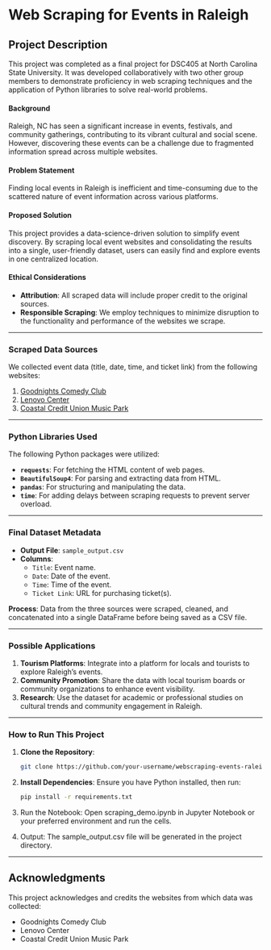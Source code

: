 # Web Scraping for Events in Raleigh

## Project Description

This project was completed as a final project for DSC405 at North Carolina State University. It was developed collaboratively with two other group members to demonstrate proficiency in web scraping techniques and the application of Python libraries to solve real-world problems.

#### **Background**
Raleigh, NC has seen a significant increase in events, festivals, and community gatherings, contributing to its vibrant cultural and social scene. However, discovering these events can be a challenge due to fragmented information spread across multiple websites.

#### **Problem Statement**
Finding local events in Raleigh is inefficient and time-consuming due to the scattered nature of event information across various platforms.

#### **Proposed Solution**
This project provides a data-science-driven solution to simplify event discovery. By scraping local event websites and consolidating the results into a single, user-friendly dataset, users can easily find and explore events in one centralized location.

#### **Ethical Considerations**
- **Attribution**: All scraped data will include proper credit to the original sources.
- **Responsible Scraping**: We employ techniques to minimize disruption to the functionality and performance of the websites we scrape.

---

### Scraped Data Sources
We collected event data (title, date, time, and ticket link) from the following websites:
1. [Goodnights Comedy Club](https://www.goodnightscomedy.com/)
2. [Lenovo Center](https://www.lenovocenter.com/events)
3. [Coastal Credit Union Music Park](https://www.coastalcreditunionmusicpark.com/shows)

---

### Python Libraries Used
The following Python packages were utilized:
- **`requests`**: For fetching the HTML content of web pages.
- **`BeautifulSoup4`**: For parsing and extracting data from HTML.
- **`pandas`**: For structuring and manipulating the data.
- **`time`**: For adding delays between scraping requests to prevent server overload.

---

### Final Dataset Metadata
- **Output File**: `sample_output.csv`
- **Columns**:
  - `Title`: Event name.
  - `Date`: Date of the event.
  - `Time`: Time of the event.
  - `Ticket Link`: URL for purchasing ticket(s).

**Process**: Data from the three sources were scraped, cleaned, and concatenated into a single DataFrame before being saved as a CSV file.

---

### Possible Applications
1. **Tourism Platforms**: Integrate into a platform for locals and tourists to explore Raleigh’s events.
2. **Community Promotion**: Share the data with local tourism boards or community organizations to enhance event visibility.
3. **Research**: Use the dataset for academic or professional studies on cultural trends and community engagement in Raleigh.

---

### How to Run This Project
1. **Clone the Repository**:
   ```bash
   git clone https://github.com/your-username/webscraping-events-raleigh.git
2.	**Install Dependencies**:
Ensure you have Python installed, then run:
    ```bash
    pip install -r requirements.txt
3.	Run the Notebook:
Open scraping_demo.ipynb in Jupyter Notebook or your preferred environment and run the cells.

5.	Output:
The sample_output.csv file will be generated in the project directory.

---
## Acknowledgments

This project acknowledges and credits the websites from which data was collected:
- Goodnights Comedy Club
- Lenovo Center
- Coastal Credit Union Music Park
